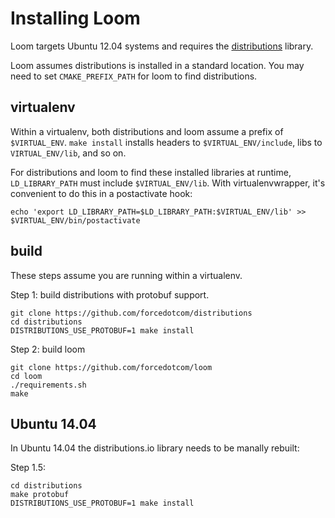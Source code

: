 # Installing Loom

Loom targets Ubuntu 12.04 systems and requires the
[distributions](https://github.com/forcedotcom/distributions) library.

Loom assumes distributions is installed in a standard location. You
may need to set `CMAKE_PREFIX_PATH` for loom to find distributions.

## virtualenv

Within a virtualenv, both distributions and loom assume a prefix of
`$VIRTUAL_ENV`. `make install` installs headers to
`$VIRTUAL_ENV/include`, libs to `VIRTUAL_ENV/lib`, and so on.

For distributions and loom to find these installed libraries at
runtime, `LD_LIBRARY_PATH` must include `$VIRTUAL_ENV/lib`. With
virtualenvwrapper, it's convenient to do this in a postactivate hook:

    echo 'export LD_LIBRARY_PATH=$LD_LIBRARY_PATH:$VIRTUAL_ENV/lib' >> $VIRTUAL_ENV/bin/postactivate

## build

These steps assume you are running within a virtualenv.

Step 1: build distributions with protobuf support.

    git clone https://github.com/forcedotcom/distributions
    cd distributions
    DISTRIBUTIONS_USE_PROTOBUF=1 make install

Step 2: build loom

    git clone https://github.com/forcedotcom/loom
    cd loom
    ./requirements.sh
    make

## Ubuntu 14.04

In Ubuntu 14.04 the distributions.io library needs to be manally rebuilt:

Step 1.5:

    cd distributions
    make protobuf
    DISTRIBUTIONS_USE_PROTOBUF=1 make install

